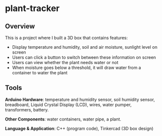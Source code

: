 # plant-tracker
<h2>Overview</h2>
<p>This is a project where I built a 3D box that contains features:</p>
<ul>
  <li>Display temperature and humidity, soil and air moisture, sunlight level on screen</li>
  <li>Users can click a button to switch between these information on screen</li>
  <li>Users can view whether the plant needs water or not</li>
  <li>When moisture goes below a threshold, it will draw water from a container to water the plant</li>
</ul>

<h2>Tools</h2>
<p><b>Arduino Hardware</b>: temperature and humidity sensor, soil humidity sensor, breadboard, Liquid Crystal Display (LCD), wires, water pumper, transformers, battery.</p>
<p><b>Other Components</b>: water containers, water pipe, a plant.
<p><b>Language & Application</b>: C++ (program code), Tinkercad (3D box design)</p>
